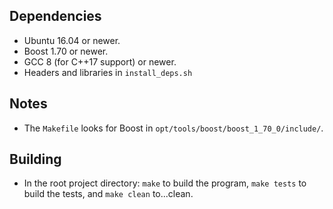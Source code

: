 
## Dependencies

* Ubuntu 16.04 or newer.
* Boost 1.70 or newer.
* GCC 8 (for C++17 support) or newer.
* Headers and libraries in `install_deps.sh`

## Notes
* The `Makefile` looks for Boost in `opt/tools/boost/boost_1_70_0/include/`.

## Building

* In the root project directory: `make` to build the program, `make tests` to build the tests, and `make clean` to...clean.
